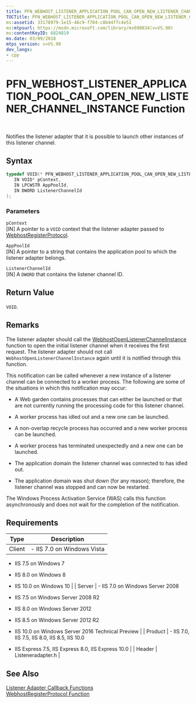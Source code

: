 ```yaml
---
title: PFN_WEBHOST_LISTENER_APPLICATION_POOL_CAN_OPEN_NEW_LISTENER_CHANNEL_INSTANCE Function
TOCTitle: PFN_WEBHOST_LISTENER_APPLICATION_POOL_CAN_OPEN_NEW_LISTENER_CHANNEL_INSTANCE Function
ms:assetid: 33178979-1e15-46c9-f704-c8b44ffc4e51
ms:mtpsurl: https://msdn.microsoft.com/library/ms690834(v=VS.90)
ms:contentKeyID: 6824819
ms.date: 03/09/2018
mtps_version: v=VS.90
dev_langs:
- cpp
---
```


# PFN\_WEBHOST\_LISTENER\_APPLICATION\_POOL\_CAN\_OPEN\_NEW\_LISTENER\_CHANNEL\_INSTANCE Function

 

Notifies the listener adapter that it is possible to launch other instances of this listener channel.

## Syntax

```cpp
typedef VOID(* PFN_WEBHOST_LISTENER_APPLICATION_POOL_CAN_OPEN_NEW_LISTENER_CHANNEL_INSTANCE)(  
   IN VOID* pContext,  
   IN LPCWSTR AppPoolId,  
   IN DWORD ListenerChannelId  
);  
```

### Parameters

`pContext`  
\[IN\] A pointer to a `VOID` context that the listener adapter passed to [WebhostRegisterProtocol](webhostregisterprotocol-function.md).

`AppPoolId`  
\[IN\] A pointer to a string that contains the application pool to which the listener adapter belongs.

`ListenerChannelId`  
\[IN\] A `DWORD` that contains the listener channel ID.

## Return Value

`VOID`.

## Remarks

The listener adapter should call the [WebhostOpenListenerChannelInstance](webhostopenlistenerchannelinstance-function.md) function to open the initial listener channel when it receives the first request. The listener adapter should not call `WebhostOpenListenerChannelInstance` again until it is notified through this function.

This notification can be called whenever a new instance of a listener channel can be connected to a worker process. The following are some of the situations in which this notification may occur:

  - A Web garden contains processes that can either be launched or that are not currently running the processing code for this listener channel.

  - A worker process has idled out and a new one can be launched.

  - A non-overlap recycle process has occurred and a new worker process can be launched.

  - A worker process has terminated unexpectedly and a new one can be launched.

  - The application domain the listener channel was connected to has idled out.

  - The application domain was shut down (for any reason); therefore, the listener channel was stopped and can now be restarted.

The Windows Process Activation Service (WAS) calls this function asynchronously and does not wait for the completion of the notification.

## Requirements

| Type | Description |
| --- | --- |
| Client | - IIS 7.0 on Windows Vista

- IIS 7.5 on Windows 7

- IIS 8.0 on Windows 8

- IIS 10.0 on Windows 10 |
| Server | - IIS 7.0 on Windows Server 2008

- IIS 7.5 on Windows Server 2008 R2

- IIS 8.0 on Windows Server 2012

- IIS 8.5 on Windows Server 2012 R2

- IIS 10.0 on Windows Server 2016 Technical Preview |
| Product | - IIS 7.0, IIS 7.5, IIS 8.0, IIS 8.5, IIS 10.0

- IIS Express 7.5, IIS Express 8.0, IIS Express 10.0 |
| Header | Listeneradapter.h |

## See Also

[Listener Adapter Callback Functions](listener-adapter-callback-functions.md)  
[WebhostRegisterProtocol Function](webhostregisterprotocol-function.md)

